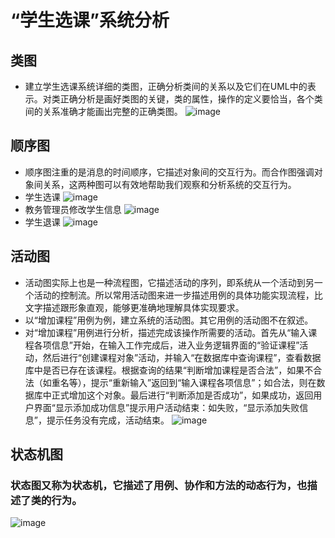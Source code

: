 # “学生选课”系统分析
## 类图
* 建立学生选课系统详细的类图，正确分析类间的关系以及它们在UML中的表示。对类正确分析是画好类图的关键，类的属性，操作的定义要恰当，各个类间的关系准确才能画出完整的正确类图。
![image](https://github.com/wcl199343/OO-Course/tree/master/picture/系统类图.png)
## 顺序图
* 顺序图注重的是消息的时间顺序，它描述对象间的交互行为。而合作图强调对象间关系，这两种图可以有效地帮助我们观察和分析系统的交互行为。
* 学生选课
![image](https://github.com/wcl199343/OO-Course/tree/master/picture/顺序图1.png)
* 教务管理员修改学生信息
![image](https://github.com/wcl199343/OO-Course/tree/master/picture/顺序图2.png)
* 学生退课
![image](https://github.com/wcl199343/OO-Course/tree/master/picture/顺序图3.png)
## 活动图
* 活动图实际上也是一种流程图，它描述活动的序列，即系统从一个活动到另一个活动的控制流。所以常用活动图来进一步描述用例的具体功能实现流程，比文字描述跟形象直观，能够更准确地理解具体实现要求。
* 以“增加课程”用例为例，建立系统的活动图。其它用例的活动图不在叙述。
* 对“增加课程”用例进行分析，描述完成该操作所需要的活动。首先从“输入课程各项信息”开始，在输入工作完成后，进入业务逻辑界面的“验证课程”活动，然后进行“创建课程对象”活动，并输入“在数据库中查询课程”，查看数据库中是否已存在该课程。根据查询的结果“判断增加课程是否合法”，如果不合法（如重名等），提示“重新输入”返回到“输入课程各项信息”；如合法，则在数据库中正式增加这个对象。最后进行“判断添加是否成功”，如果成功，返回用户界面“显示添加成功信息”提示用户活动结束：如失败，“显示添加失败信息”，提示任务没有完成，活动结束。
![image](https://github.com/wcl199343/OO-Course/tree/master/picture/活动图1.png)
## 状态机图
### 状态图又称为状态机，它描述了用例、协作和方法的动态行为，也描述了类的行为。
![image](https://github.com/wcl199343/OO-Course/tree/master/picture/状态图.png)
